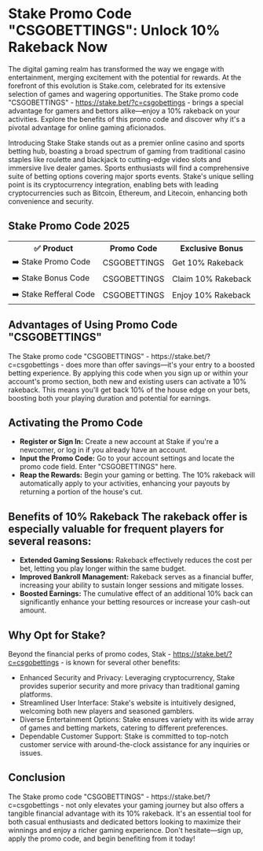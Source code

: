 <h1>Stake Promo Code "CSGOBETTINGS": Unlock 10% Rakeback Now</h1> 

The digital gaming realm has transformed the way we engage with entertainment, merging excitement with the potential for rewards. At the forefront of this evolution is Stake.com, celebrated for its extensive selection of games and wagering opportunities. The Stake promo code "CSGOBETTINGS" - https://stake.bet/?c=csgobettings - brings a special advantage for gamers and bettors alike—enjoy a 10% rakeback on your activities. Explore the benefits of this promo code and discover why it's a pivotal advantage for online gaming aficionados.

Introducing Stake Stake stands out as a premier online casino and sports betting hub, boasting a broad spectrum of gaming from traditional casino staples like roulette and blackjack to cutting-edge video slots and immersive live dealer games. Sports enthusiasts will find a comprehensive suite of betting options covering major sports events. Stake's unique selling point is its cryptocurrency integration, enabling bets with leading cryptocurrencies such as Bitcoin, Ethereum, and Litecoin, enhancing both convenience and security.

<H2>Stake Promo Code 2025</H2>
 <table>
  <tr>
    <th>✅ Product</th>
    <th>Promo Code</th>
    <th>Exclusive Bonus</th>
  </tr>
  <tr>
    <td>➡️ Stake Promo Code</td>
    <td>CSGOBETTINGS</td>
    <td>Get 10% Rakeback</td>
  </tr>
  <tr>
   <td>➡️ Stake Bonus Code</td>
    <td>CSGOBETTINGS</td>
    <td>Claim 10% Rakeback</td>
  </tr>
  <tr>
  <td>➡️ Stake Refferal Code</td>
    <td>CSGOBETTINGS</td>
      <td>Enjoy 10% Rakeback</td>
  </tr>
</table>

<h2>Advantages of Using Promo Code "CSGOBETTINGS"</h2> 
The Stake promo code "CSGOBETTINGS" - https://stake.bet/?c=csgobettings - does more than offer savings—it's your entry to a boosted betting experience. By applying this code when you sign up or within your account's promo section, both new and existing users can activate a 10% rakeback. This means you'll get back 10% of the house edge on your bets, boosting both your playing duration and potential for earnings.

<h2>Activating the Promo Code</h2>

- **Register or Sign In:** Create a new account at Stake if you're a newcomer, or log in if you already have an account.
- **Input the Promo Code:** Go to your account settings and locate the promo code field. Enter "CSGOBETTINGS" here.
- **Reap the Rewards:** Begin your gaming or betting. The 10% rakeback will automatically apply to your activities, enhancing your payouts by returning a portion of the house's cut.

<h2>Benefits of 10% Rakeback The rakeback offer is especially valuable for frequent players for several reasons:</h2>

- **Extended Gaming Sessions:** Rakeback effectively reduces the cost per bet, letting you play longer within the same budget.
- **Improved Bankroll Management:** Rakeback serves as a financial buffer, increasing your ability to sustain longer sessions and mitigate losses.
- **Boosted Earnings:** The cumulative effect of an additional 10% back can significantly enhance your betting resources or increase your cash-out amount.

<h2>Why Opt for Stake?</h2> 

Beyond the financial perks of promo codes, Stak - https://stake.bet/?c=csgobettings - is known for several other benefits:

- Enhanced Security and Privacy: Leveraging cryptocurrency, Stake provides superior security and more privacy than traditional gaming platforms.
- Streamlined User Interface: Stake's website is intuitively designed, welcoming both new players and seasoned gamblers.
- Diverse Entertainment Options: Stake ensures variety with its wide array of games and betting markets, catering to different preferences.
- Dependable Customer Support: Stake is committed to top-notch customer service with around-the-clock assistance for any inquiries or issues.

<h2>Conclusion</h2> 
The Stake promo code "CSGOBETTINGS" - https://stake.bet/?c=csgobettings - not only elevates your gaming journey but also offers a tangible financial advantage with its 10% rakeback. It's an essential tool for both casual enthusiasts and dedicated bettors looking to maximize their winnings and enjoy a richer gaming experience. Don't hesitate—sign up, apply the promo code, and begin benefiting from it today!
